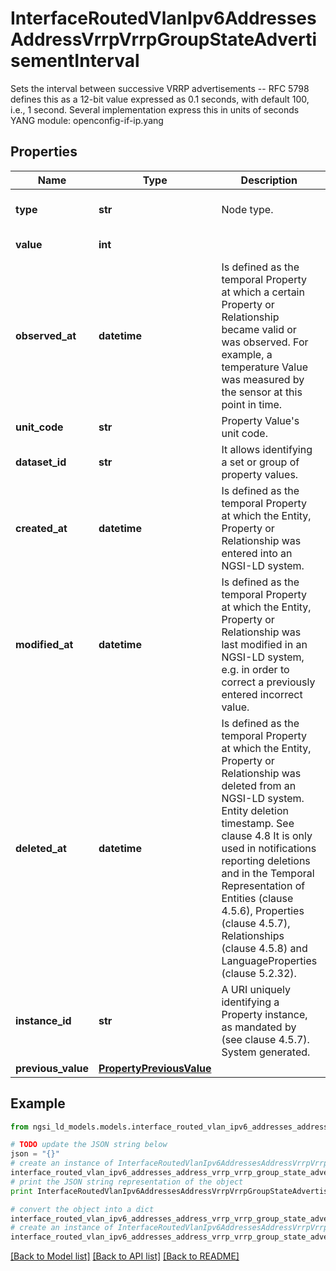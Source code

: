 # InterfaceRoutedVlanIpv6AddressesAddressVrrpVrrpGroupStateAdvertisementInterval

Sets the interval between successive VRRP advertisements -- RFC 5798 defines this as a 12-bit value expressed as 0.1 seconds, with default 100, i.e., 1 second. Several implementation express this in units of seconds  YANG module: openconfig-if-ip.yang 

## Properties

Name | Type | Description | Notes
------------ | ------------- | ------------- | -------------
**type** | **str** | Node type.  | [optional] [default to 'Property']
**value** | **int** |  | [default to 100]
**observed_at** | **datetime** | Is defined as the temporal Property at which a certain Property or Relationship became valid or was observed. For example, a temperature Value was measured by the sensor at this point in time.  | [optional] 
**unit_code** | **str** | Property Value&#39;s unit code.  | [optional] 
**dataset_id** | **str** | It allows identifying a set or group of property values.  | [optional] 
**created_at** | **datetime** | Is defined as the temporal Property at which the Entity, Property or Relationship was entered into an NGSI-LD system.  | [optional] [readonly] 
**modified_at** | **datetime** | Is defined as the temporal Property at which the Entity, Property or Relationship was last modified in an NGSI-LD system, e.g. in order to correct a previously entered incorrect value.  | [optional] [readonly] 
**deleted_at** | **datetime** | Is defined as the temporal Property at which the Entity, Property or Relationship was deleted from an NGSI-LD system.  Entity deletion timestamp. See clause 4.8 It is only used in notifications reporting deletions and in the Temporal Representation of Entities (clause 4.5.6), Properties (clause 4.5.7), Relationships (clause 4.5.8) and LanguageProperties (clause 5.2.32).  | [optional] [readonly] 
**instance_id** | **str** | A URI uniquely identifying a Property instance, as mandated by (see clause 4.5.7). System generated.  | [optional] [readonly] 
**previous_value** | [**PropertyPreviousValue**](PropertyPreviousValue.md) |  | [optional] 

## Example

```python
from ngsi_ld_models.models.interface_routed_vlan_ipv6_addresses_address_vrrp_vrrp_group_state_advertisement_interval import InterfaceRoutedVlanIpv6AddressesAddressVrrpVrrpGroupStateAdvertisementInterval

# TODO update the JSON string below
json = "{}"
# create an instance of InterfaceRoutedVlanIpv6AddressesAddressVrrpVrrpGroupStateAdvertisementInterval from a JSON string
interface_routed_vlan_ipv6_addresses_address_vrrp_vrrp_group_state_advertisement_interval_instance = InterfaceRoutedVlanIpv6AddressesAddressVrrpVrrpGroupStateAdvertisementInterval.from_json(json)
# print the JSON string representation of the object
print InterfaceRoutedVlanIpv6AddressesAddressVrrpVrrpGroupStateAdvertisementInterval.to_json()

# convert the object into a dict
interface_routed_vlan_ipv6_addresses_address_vrrp_vrrp_group_state_advertisement_interval_dict = interface_routed_vlan_ipv6_addresses_address_vrrp_vrrp_group_state_advertisement_interval_instance.to_dict()
# create an instance of InterfaceRoutedVlanIpv6AddressesAddressVrrpVrrpGroupStateAdvertisementInterval from a dict
interface_routed_vlan_ipv6_addresses_address_vrrp_vrrp_group_state_advertisement_interval_form_dict = interface_routed_vlan_ipv6_addresses_address_vrrp_vrrp_group_state_advertisement_interval.from_dict(interface_routed_vlan_ipv6_addresses_address_vrrp_vrrp_group_state_advertisement_interval_dict)
```
[[Back to Model list]](../README.md#documentation-for-models) [[Back to API list]](../README.md#documentation-for-api-endpoints) [[Back to README]](../README.md)


